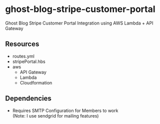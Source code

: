 # ghost-blog-stripe-customer-portal
Ghost Blog Stripe Customer Portal Integration using AWS Lambda + API Gateway

## Resources ##
- routes.yml
- stripePortal.hbs
- aws
  - API Gateway
  - Lambda
  - Cloudformation

## Dependencies ##
- Requires SMTP Configuration for Members to work
  <br>(Note: I use sendgrid for mailing features)
